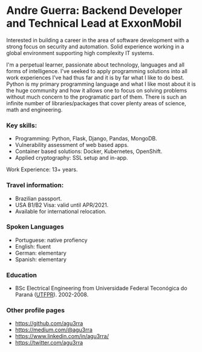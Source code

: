 # Andre Guerra: Backend Developer and Technical Lead at ExxonMobil
Interested in building a career in the area of software development with a strong focus on security and automation. Solid experience working in a global environment supporting high complexity IT systems.

I'm a perpetual learner, passionate about technology, languages and all forms of intelligence. I've seeked to apply programming solutions into all work experiences I've had thus far and it is by far what I like to do best. Python is my primary programming language and what I like most about it is the huge community and how it allows one to focus on solving problems without much concern to the programatic part of them. There is such an infinite number of libraries/packages that cover plenty areas of science, math and engineering.

### Key skills:
* Programming: Python, Flask, Django, Pandas, MongoDB.
* Vulnerability assessment of web based apps.
* Container based solutions: Docker, Kubernetes, OpenShift.
* Applied cryptography: SSL setup and in-app.

Work Experience: 13+ years.

### Travel information:
* Brazilian passport.
* USA B1/B2 Visa: valid until APR/2021.
* Available for international relocation.

### Spoken Languages
* Portuguese: native profiency
* English: fluent
* German: elementary
* Spanish: elementary

### Education
* BSc Electrical Engineering from Universidade Federal Teconógica do Paraná ([UTFPR](http://www.utfpr.edu.br/)). 2002-2008.

### Other profile pages
* https://github.com/agu3rra
* https://medium.com/@agu3rra 
* https://www.linkedin.com/in/agu3rra/
* https://twitter.com/agu3rra